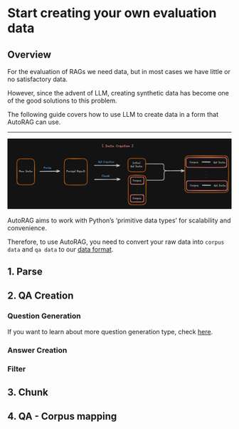 # Start creating your own evaluation data

## Overview
For the evaluation of RAGs we need data, but in most cases we have little or no satisfactory data.

However, since the advent of LLM, creating synthetic data has become one of the good solutions to this problem.

The following guide covers how to use LLM to create data in a form that AutoRAG can use.

---
![Data Creation](../../_static/data_creation.png)

AutoRAG aims to work with Python’s ‘primitive data types’ for scalability and convenience.

Therefore, to use AutoRAG, you need to convert your raw data into `corpus data`  and `qa data` to our [data format](./data_format.md).

## 1. Parse

## 2. QA Creation

### Question Generation

If you want to learn about more question generation type, check [here](./query_gen.md).


### Answer Creation


### Filter


## 3. Chunk



## 4. QA - Corpus mapping
